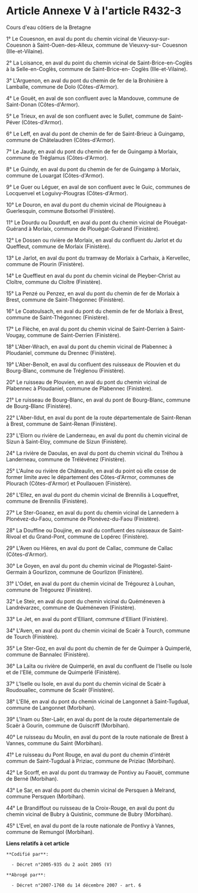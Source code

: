 # Article Annexe V à l'article R432-3

Cours d'eau côtiers de la Bretagne 

1° Le Couesnon, en aval du pont du chemin vicinal de Vieuxvy-sur-Couesnon à Saint-Ouen-des-Alleux, commune de Vieuxvy-sur-
Couesnon (Ille-et-Vilaine).

2° La Loisance, en aval du point du chemin vicinal de Saint-Brice-en-Coglès à la Selle-en-Coglès, commune de Saint-Brice-en-
Coglès (Ille-et-Vilaine).

3° L'Arguenon, en aval du pont du chemin de fer de la Brohinière à Lamballe, commune de Dolo (Côtes-d'Armor).

4° Le Gouët, en aval de son confluent avec la Mandouve, commune de Saint-Donan (Côtes-d'Armor).

5° Le Trieux, en aval de son confluent avec le Sullet, commune de Saint-Péver (Côtes-d'Armor).

6° Le Leff, en aval du pont de chemin de fer de Saint-Brieuc à Guingamp, commune de Châtelaudren (Côtes-d'Armor).

7° Le Jaudy, en aval du pont du chemin de fer de Guingamp à Morlaix, commune de Tréglamus (Côtes-d'Armor).

8° Le Guindy, en aval du pont du chemin de fer de Guingamp à Morlaix, commune de Louargat (Côtes-d'Armor).

9° Le Guer ou Léguer, en aval de son confluent avec le Guic, communes de Locquenvel et Loguivy-Plougras (Côtes-d'Armor).

10° Le Douron, en aval du pont du chemin vicinal de Plouigneau à Guerlesquin, commune Botsorhel (Finistère).

11° Le Dourdu ou Dourduff, en aval du pont du chemin vicinal de Plouégat-Guérand à Morlaix, commune de Plouégat-Guérand
(Finistère).

12° Le Dossen ou rivière de Morlaix, en aval du confluent du Jarlot et du Queffleut, commune de Morlaix (Finistère).

13° Le Jarlot, en aval du pont du tramway de Morlaix à Carhaix, à Kervellec, commune de Plourin (Finistère).

14° Le Queffleut en aval du pont du chemin vicinal de Pleyber-Christ au Cloître, commune du Cloître (Finistère).

15° La Penzé ou Penzez, en aval du pont du chemin de fer de Morlaix à Brest, commune de Saint-Thégonnec (Finistère).

16° Le Coatoulsach, en aval du pont du chemin de fer de Morlaix à Brest, commune de Saint-Thégonnec (Finistère).

17° Le Flèche, en aval du pont du chemin vicinal de Saint-Derrien à Saint-Vougay, commune de Saint-Derrien (Finistère).

18° L'Aber-Wrach, en aval du pont du chemin vicinal de Plabennec à Ploudaniel, commune du Drennec (Finistère).

19° L'Aber-Benoît, en aval du confluent des ruisseaux de Plouvien et du Bourg-Blanc, commune de Tréglenou (Finistère).

20° Le ruisseau de Plouvien, en aval du pont du chemin vicinal de Plabennec à Ploudaniel, commune de Plabennec (Finistère).

21° Le ruisseau de Bourg-Blanc, en aval du pont de Bourg-Blanc, commune de Bourg-Blanc (Finistère).

22° L'Aber-Ildut, en aval du pont de la route départementale de Saint-Renan à Brest, commune de Saint-Renan (Finistère).

23° L'Elorn ou rivière de Landerneau, en aval du pont du chemin vicinal de Sizun à Saint-Eloy, commune de Sizun (Finistère).

24° La rivière de Daoulas, en aval du pont du chemin vicinal du Tréhou à Landerneau, commune de Trélévénez (Finistère).

25° L'Aulne ou rivière de Châteaulin, en aval du point où elle cesse de former limite avec le département des Côtes-d'Armor,
communes de Plourach (Côtes-d'Armor) et Poullaouen (Finistère).

26° L'Ellez, en aval du pont du chemin vicinal de Brennilis à Loqueffret, commune de Brennilis (Finistère).

27° Le Ster-Goanez, en aval du pont du chemin vicinal de Lannedern à Plonévez-du-Faou, commune de Plonévez-du-Faou
(Finistère).

28° La Douffine ou Doujine, en aval du confluent des ruisseaux de Saint-Rivoal et du Grand-Pont, commune de Lopérec
(Finistère).

29° L'Aven ou Hières, en aval du pont de Callac, commune de Callac (Côtes-d'Armor).

30° Le Goyen, en aval du pont du chemin vicinal de Plogastel-Saint-Germain à Gourlizon, commune de Gourlizon (Finistère).

31° L'Odet, en aval du pont du chemin vicinal de Trégourez à Louhan, commune de Trégourez (Finistère).

32° Le Steir, en aval du pont du chemin vicinal du Quéméneven à Landrévarzec, commune de Quéméneven (Finistère).

33° Le Jet, en aval du pont d'Elliant, commune d'Elliant (Finistère).

34° L'Aven, en aval du pont du chemin vicinal de Scaër à Tourch, commune de Tourch (Finistère).

35° Le Ster-Goz, en aval du pont du chemin de fer de Quimper à Quimperlé, commune de Bannalec (Finistère).

36° La Laïta ou rivière de Quimperlé, en aval du confluent de l'Iselle ou Isole et de l'Ellé, commune de Quimperlé
(Finistère).

37° L'Iselle ou Isole, en aval du pont du chemin vicinal de Scaër à Roudouallec, commune de Scaër (Finistère).

38° L'Ellé, en aval du pont du chemin vicinal de Langonnet à Saint-Tugdual, commune de Langonnet (Morbihan).

39° L'Inam ou Ster-Laër, en aval du pont de la route départementale de Scaër à Gourin, commune de Guiscriff (Morbihan).

40° Le ruisseau du Moulin, en aval du pont de la route nationale de Brest à Vannes, commune du Saint (Morbihan).

41° Le ruisseau du Pont Rouge, en aval du pont du chemin d'intérêt commun de Saint-Tugdual à Priziac, commune de Priziac
(Morbihan).

42° Le Scorff, en aval du pont du tramway de Pontivy au Faouët, commune de Berné (Morbihan).

43° Le Sar, en aval du pont du chemin vicinal de Persquen à Melrand, commune Persquen (Morbihan).

44° Le Brandiffout ou ruisseau de la Croix-Rouge, en aval du pont du chemin vicinal de Bubry à Quistinic, commune de Bubry
(Morbihan).

45° L'Evel, en aval du pont de la route nationale de Pontivy à Vannes, commune de Remungol (Morbihan).

**Liens relatifs à cet article**

	**Codifié par**:

	  - Décret n°2005-935 du 2 août 2005 (V)

	**Abrogé par**:

	  - Décret n°2007-1760 du 14 décembre 2007 - art. 6
